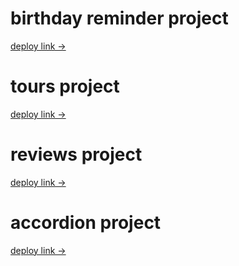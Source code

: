 # birthday reminder project

[deploy link →](https://viktishchenko.github.io/start-react/birthrem/)

# tours project

[deploy link →](https://viktishchenko.github.io/start-react/tours/)

# reviews project

[deploy link →](https://viktishchenko.github.io/start-react/reviews/)

# accordion project

[deploy link →](https://viktishchenko.github.io/start-react/accordion/)
